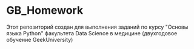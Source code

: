 # GB_Homework
Этот репозиторий создан для выполнения заданий по курсу "Основы языка Python" факультета Data Science в медицине (двухгодовое обучение GeekUniversity) 
